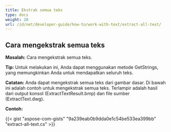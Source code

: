 ```yaml
---
title: Ekstrak semua teks
type: docs
weight: 20
url: /id/net/developer-guide/how-to/work-with-text/extract-all-text/
---
```



## **Cara mengekstrak semua teks**

**Masalah:** Cara mengekstrak semua teks.

**Tip:** Untuk melakukan ini, Anda dapat menggunakan metode GetStrings, yang memungkinkan Anda untuk mendapatkan seluruh teks.

**Catatan:** Anda dapat mengekstrak semua teks dari gambar dasar.
Di bawah ini adalah contoh untuk mengekstrak semua teks.
Terlampir adalah hasil dari output konsol (ExtractTextResult.bmp) dan file sumber (ExtractText.dwg).

**Contoh:**

{{< gist "aspose-com-gists" "9a239eab0b9dda0e1c54be533ea399bb" "extract-all-text.cs" >}}
